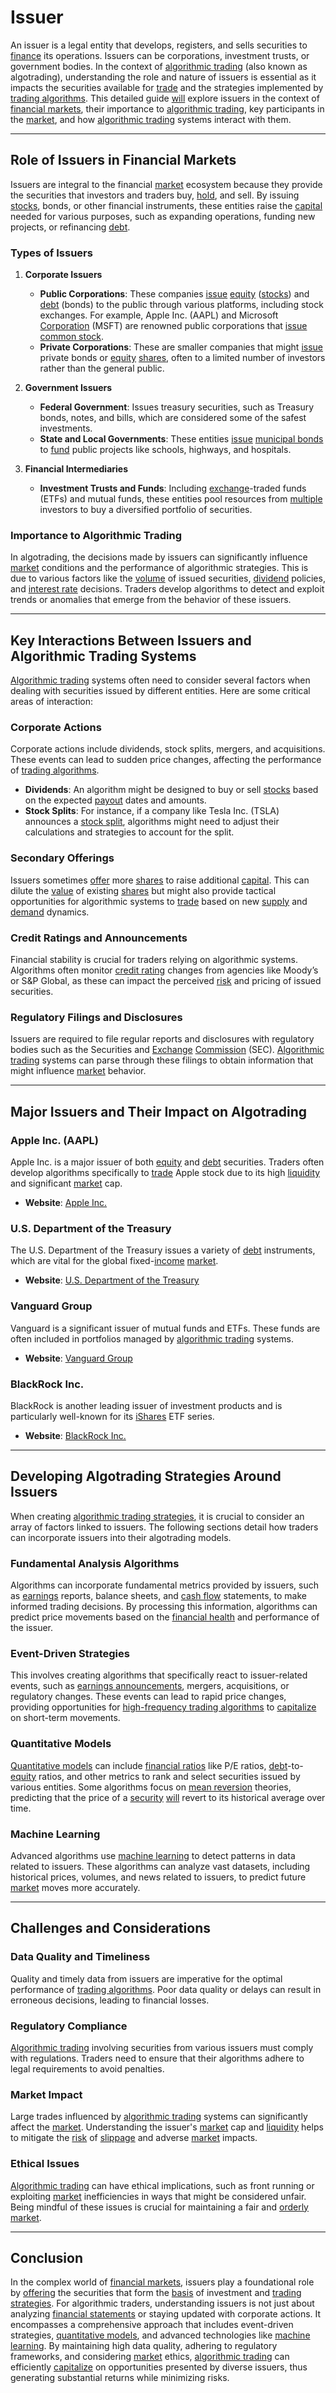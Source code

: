 # Issuer

An issuer is a legal entity that develops, registers, and sells securities to [finance](../f/finance.md) its operations. Issuers can be corporations, investment trusts, or government bodies. In the context of [algorithmic trading](../a/accountability.md) (also known as algotrading), understanding the role and nature of issuers is essential as it impacts the securities available for [trade](../t/trade.md) and the strategies implemented by [trading algorithms](../t/trading_algorithms.md). This detailed guide [will](../w/will.md) explore issuers in the context of [financial markets](../f/financial_market.md), their importance to [algorithmic trading](../a/accountability.md), key participants in the [market](../m/market.md), and how [algorithmic trading](../a/accountability.md) systems interact with them.

---

## Role of Issuers in Financial Markets

Issuers are integral to the financial [market](../m/market.md) ecosystem because they provide the securities that investors and traders buy, [hold](../h/hold.md), and sell. By issuing [stocks](../s/stock.md), bonds, or other financial instruments, these entities raise the [capital](../c/capital.md) needed for various purposes, such as expanding operations, funding new projects, or refinancing [debt](../d/debt.md).

### Types of Issuers

1. **Corporate Issuers**
    - **Public Corporations**: These companies [issue](../i/issue.md) [equity](../e/equity.md) ([stocks](../s/stock.md)) and [debt](../d/debt.md) (bonds) to the public through various platforms, including stock exchanges. For example, Apple Inc. (AAPL) and Microsoft [Corporation](../c/corporation.md) (MSFT) are renowned public corporations that [issue](../i/issue.md) [common stock](../c/common_stock.md).
    - **Private Corporations**: These are smaller companies that might [issue](../i/issue.md) private bonds or [equity](../e/equity.md) [shares](../s/shares.md), often to a limited number of investors rather than the general public.

2. **Government Issuers**
    - **Federal Government**: Issues treasury securities, such as Treasury bonds, notes, and bills, which are considered some of the safest investments.
    - **State and Local Governments**: These entities [issue](../i/issue.md) [municipal bonds](../m/municipal_bonds.md) to [fund](../f/fund.md) public projects like schools, highways, and hospitals.

3. **Financial Intermediaries**
    - **Investment Trusts and Funds**: Including [exchange](../e/exchange.md)-traded funds (ETFs) and mutual funds, these entities pool resources from [multiple](../m/multiple.md) investors to buy a diversified portfolio of securities.

### Importance to Algorithmic Trading

In algotrading, the decisions made by issuers can significantly influence [market](../m/market.md) conditions and the performance of algorithmic strategies. This is due to various factors like the [volume](../v/volume.md) of issued securities, [dividend](../d/dividend.md) policies, and [interest rate](../i/interest_rate.md) decisions. Traders develop algorithms to detect and exploit trends or anomalies that emerge from the behavior of these issuers.

---

## Key Interactions Between Issuers and Algorithmic Trading Systems

[Algorithmic trading](../a/accountability.md) systems often need to consider several factors when dealing with securities issued by different entities. Here are some critical areas of interaction:

### Corporate Actions

Corporate actions include dividends, stock splits, mergers, and acquisitions. These events can lead to sudden price changes, affecting the performance of [trading algorithms](../t/trading_algorithms.md). 

- **Dividends**: An algorithm might be designed to buy or sell [stocks](../s/stock.md) based on the expected [payout](../p/payout.md) dates and amounts.
- **Stock Splits**: For instance, if a company like Tesla Inc. (TSLA) announces a [stock split](../s/stock_split.md), algorithms might need to adjust their calculations and strategies to account for the split.

### Secondary Offerings

Issuers sometimes [offer](../o/offer.md) more [shares](../s/shares.md) to raise additional [capital](../c/capital.md). This can dilute the [value](../v/value.md) of existing [shares](../s/shares.md) but might also provide tactical opportunities for algorithmic systems to [trade](../t/trade.md) based on new [supply](../s/supply.md) and [demand](../d/demand.md) dynamics.

### Credit Ratings and Announcements

Financial stability is crucial for traders relying on algorithmic systems. Algorithms often monitor [credit rating](../c/credit_rating.md) changes from agencies like Moody’s or S&P Global, as these can impact the perceived [risk](../r/risk.md) and pricing of issued securities.

### Regulatory Filings and Disclosures

Issuers are required to file regular reports and disclosures with regulatory bodies such as the Securities and [Exchange](../e/exchange.md) [Commission](../c/commission.md) (SEC). [Algorithmic trading](../a/accountability.md) systems can parse through these filings to obtain information that might influence [market](../m/market.md) behavior.

---

## Major Issuers and Their Impact on Algotrading

### Apple Inc. (AAPL)
Apple Inc. is a major issuer of both [equity](../e/equity.md) and [debt](../d/debt.md) securities. Traders often develop algorithms specifically to [trade](../t/trade.md) Apple stock due to its high [liquidity](../l/liquidity.md) and significant [market](../m/market.md) cap.

- **Website**: [Apple Inc.](https://www.apple.com)

### U.S. Department of the Treasury
The U.S. Department of the Treasury issues a variety of [debt](../d/debt.md) instruments, which are vital for the global fixed-[income](../i/income.md) [market](../m/market.md).

- **Website**: [U.S. Department of the Treasury](https://home.treasury.gov)

### Vanguard Group
Vanguard is a significant issuer of mutual funds and ETFs. These funds are often included in portfolios managed by [algorithmic trading](../a/accountability.md) systems.

- **Website**: [Vanguard Group](https://www.vanguard.com)

### BlackRock Inc.
BlackRock is another leading issuer of investment products and is particularly well-known for its [iShares](../i/ishares.md) ETF series.

- **Website**: [BlackRock Inc.](https://www.blackrock.com)

---

## Developing Algotrading Strategies Around Issuers

When creating [algorithmic trading strategies](../a/algorithmic_trading_strategies.md), it is crucial to consider an array of factors linked to issuers. The following sections detail how traders can incorporate issuers into their algotrading models.

### Fundamental Analysis Algorithms

Algorithms can incorporate fundamental metrics provided by issuers, such as [earnings](../e/earnings.md) reports, balance sheets, and [cash flow](../c/cash_flow.md) statements, to make informed trading decisions. By processing this information, algorithms can predict price movements based on the [financial health](../f/financial_health.md) and performance of the issuer.

### Event-Driven Strategies

This involves creating algorithms that specifically react to issuer-related events, such as [earnings announcements](../e/earnings_announcements.md), mergers, acquisitions, or regulatory changes. These events can lead to rapid price changes, providing opportunities for [high-frequency trading algorithms](../h/high-frequency_trading_algorithms.md) to [capitalize](../c/capitalize.md) on short-term movements.

### Quantitative Models

[Quantitative models](../q/quantitative_models.md) can include [financial ratios](../f/financial_ratios.md) like P/E ratios, [debt](../d/debt.md)-to-[equity](../e/equity.md) ratios, and other metrics to rank and select securities issued by various entities. Some algorithms focus on [mean reversion](../m/mean_reversion.md) theories, predicting that the price of a [security](../s/security.md) [will](../w/will.md) revert to its historical average over time.

### Machine Learning

Advanced algorithms use [machine learning](../m/machine_learning.md) to detect patterns in data related to issuers. These algorithms can analyze vast datasets, including historical prices, volumes, and news related to issuers, to predict future [market](../m/market.md) moves more accurately.

---

## Challenges and Considerations

### Data Quality and Timeliness

Quality and timely data from issuers are imperative for the optimal performance of [trading algorithms](../t/trading_algorithms.md). Poor data quality or delays can result in erroneous decisions, leading to financial losses.

### Regulatory Compliance

[Algorithmic trading](../a/accountability.md) involving securities from various issuers must comply with regulations. Traders need to ensure that their algorithms adhere to legal requirements to avoid penalties.

### Market Impact

Large trades influenced by [algorithmic trading](../a/accountability.md) systems can significantly affect the [market](../m/market.md). Understanding the issuer's [market](../m/market.md) cap and [liquidity](../l/liquidity.md) helps to mitigate the [risk](../r/risk.md) of [slippage](../s/slippage.md) and adverse [market](../m/market.md) impacts.

### Ethical Issues

[Algorithmic trading](../a/accountability.md) can have ethical implications, such as front running or exploiting [market](../m/market.md) inefficiencies in ways that might be considered unfair. Being mindful of these issues is crucial for maintaining a fair and [orderly market](../o/orderly_market.md).

---

## Conclusion

In the complex world of [financial markets](../f/financial_market.md), issuers play a foundational role by [offering](../o/offering.md) the securities that form the [basis](../b/basis.md) of investment and [trading strategies](../t/trading_strategies.md). For algorithmic traders, understanding issuers is not just about analyzing [financial statements](../f/financial_statements.md) or staying updated with corporate actions. It encompasses a comprehensive approach that includes event-driven strategies, [quantitative models](../q/quantitative_models.md), and advanced technologies like [machine learning](../m/machine_learning.md). By maintaining high data quality, adhering to regulatory frameworks, and considering [market](../m/market.md) ethics, [algorithmic trading](../a/accountability.md) can efficiently [capitalize](../c/capitalize.md) on opportunities presented by diverse issuers, thus generating substantial returns while minimizing risks.